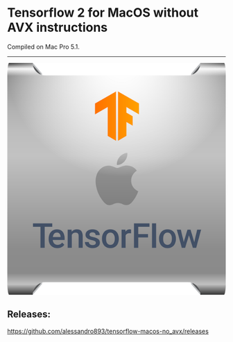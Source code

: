 # Tensorflow 2 for MacOS without AVX instructions
Compiled on Mac Pro 5.1.

--------------------
![alt text](https://raw.githubusercontent.com/alessandro893/tensorflow-macos-no_avx/master/tf-logo.png)

Releases:
--------------------------
https://github.com/alessandro893/tensorflow-macos-no_avx/releases
